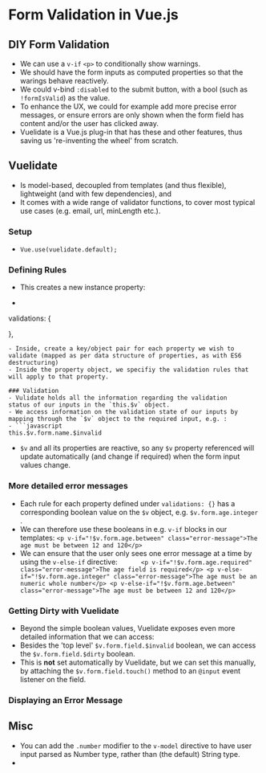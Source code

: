# Form Validation in Vue.js

## DIY Form Validation

- We can use a `v-if` `<p>` to conditionally show warnings.
- We should have the form inputs as computed properties so that the warings behave reactively.
- We could v-bind `:disabled` to the submit button, with a bool (such as `!formIsValid`) as the value.
- To enhance the UX, we could for example add more precise error messages, or ensure errors are only shown when the form field has content and/or the user has clicked away.
- Vuelidate is a Vue.js plug-in that has these and other features, thus saving us 're-inventing the wheel' from scratch.

## Vuelidate
- Is model-based, decoupled from templates (and thus flexible), lightweight (and with few dependencies), and
- It comes with a wide range of validator functions, to cover most typical use cases (e.g. email, url, minLength etc.).

### Setup  
- `Vue.use(vuelidate.default);`

### Defining Rules
- This creates a new instance property:
- ```javascript
validations: {

},
```
- Inside, create a key/object pair for each property we wish to validate (mapped as per data structure of properties, as with ES6 destructuring)
- Inside the property object, we specifiy the validation rules that will apply to that property.

### Validation
- Vulidate holds all the information regarding the validation
status of our inputs in the `this.$v` object.
- We access information on the validation state of our inputs by mapping through the `$v` object to the required input, e.g. :
- ```javascript
this.$v.form.name.$invalid
```
- `$v` and all its properties are reactive, so any `$v` property referenced will update automatically (and change if required) when the form input values change.

### More detailed error messages
- Each rule for each property defined under `validations: {}` has a corresponding boolean value on the `$v` object, e.g. `$v.form.age.integer` .
- We can therefore use these booleans in e.g. `v-if` blocks in our templates:
`<p v-if="!$v.form.age.between" class="error-message">The age must be between 12 and 120</p>`
- We can ensure that the user only sees one error message at a time by using the `v-else-if` directive:
`      <p v-if="!$v.form.age.required" class="error-message">The age field is required</p>
      <p v-else-if="!$v.form.age.integer" class="error-message">The age must be an numeric whole number</p>
      <p v-else-if="!$v.form.age.between" class="error-message">The age must be between 12 and 120</p>`

### Getting Dirty with Vuelidate
- Beyond the simple boolean values, Vuelidate exposes even more detailed information that we can access:
- Besides the 'top level' `$v.form.field.$invalid` boolean, we can access the `$v.form.field.$dirty` boolean.
- This is **not** set automatically by Vuelidate, but we can set this manually, by attaching the `$v.form.field.touch()` method to an `@input` event listener on the field.


### Displaying an Error Message

## Misc

- You can add the `.number` modifier to the `v-model` directive to have user input parsed as Number type, rather than (the default) String type.
-

